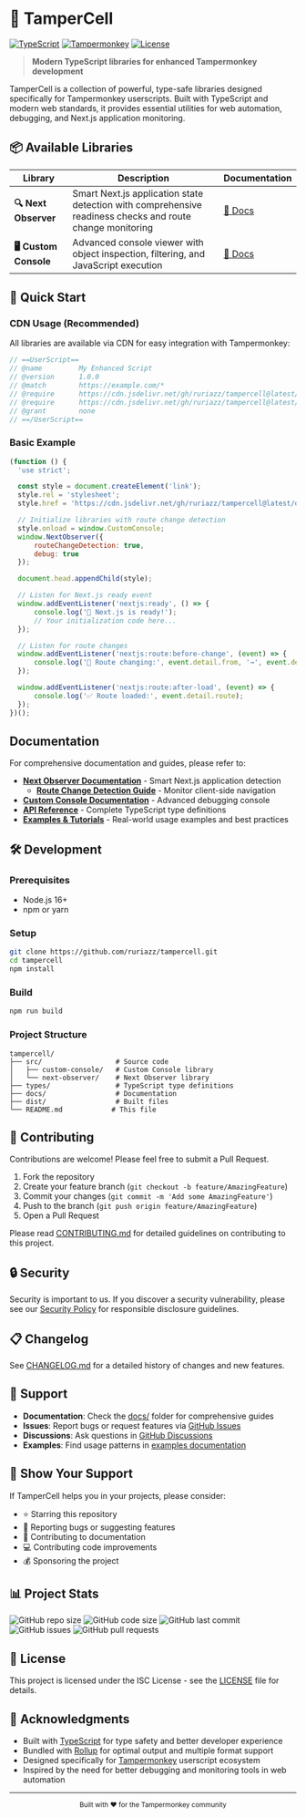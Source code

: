 # 🧬 TamperCell

[![TypeScript](https://img.shields.io/badge/TypeScript-007ACC?style=for-the-badge&logo=typescript&logoColor=white)](https://www.typescriptlang.org/)
[![Tampermonkey](https://img.shields.io/badge/Tampermonkey-00485B?style=for-the-badge&logo=tampermonkey&logoColor=white)](https://www.tampermonkey.net/)
[![License](https://img.shields.io/badge/License-ISC-blue?style=for-the-badge)](LICENSE)

> **Modern TypeScript libraries for enhanced Tampermonkey development**

TamperCell is a collection of powerful, type-safe libraries designed specifically for Tampermonkey userscripts. Built with TypeScript and modern web standards, it provides essential utilities for web automation, debugging, and Next.js application monitoring.

## 📦 Available Libraries

| Library | Description | Documentation |
|---------|-------------|---------------|
| **🔍 Next Observer** | Smart Next.js application state detection with comprehensive readiness checks and route change monitoring | [📖 Docs](docs/next-observer.md) |
| **🖥️ Custom Console** | Advanced console viewer with object inspection, filtering, and JavaScript execution | [📖 Docs](docs/custom-console.md) |

## 🚀 Quick Start

### CDN Usage (Recommended)

All libraries are available via CDN for easy integration with Tampermonkey:

```javascript
// ==UserScript==
// @name         My Enhanced Script
// @version      1.0.0
// @match        https://example.com/*
// @require      https://cdn.jsdelivr.net/gh/ruriazz/tampercell@latest/dist/next-observer/main.min.js
// @require      https://cdn.jsdelivr.net/gh/ruriazz/tampercell@latest/dist/custom-console/main.min.js
// @grant        none
// ==/UserScript==
```

### Basic Example

```javascript
(function () {
  'use strict';

  const style = document.createElement('link');
  style.rel = 'stylesheet';
  style.href = 'https://cdn.jsdelivr.net/gh/ruriazz/tampercell@latest/dist/custom-console/main.min.css';

  // Initialize libraries with route change detection
  style.onload = window.CustomConsole;
  window.NextObserver({
      routeChangeDetection: true,
      debug: true
  });

  document.head.appendChild(style);

  // Listen for Next.js ready event
  window.addEventListener('nextjs:ready', () => {
      console.log('🚀 Next.js is ready!');
      // Your initialization code here...
  });

  // Listen for route changes
  window.addEventListener('nextjs:route:before-change', (event) => {
      console.log('🔄 Route changing:', event.detail.from, '→', event.detail.to);
  });

  window.addEventListener('nextjs:route:after-load', (event) => {
      console.log('✅ Route loaded:', event.detail.route);
  });
})();
```

##  Documentation

For comprehensive documentation and guides, please refer to:

- **[Next Observer Documentation](docs/next-observer.md)** - Smart Next.js application detection
  - **[Route Change Detection Guide](docs/route-change-detection.md)** - Monitor client-side navigation
- **[Custom Console Documentation](docs/custom-console.md)** - Advanced debugging console
- **[API Reference](docs/api-reference.md)** - Complete TypeScript type definitions
- **[Examples & Tutorials](docs/examples.md)** - Real-world usage examples and best practices

## 🛠️ Development

### Prerequisites
- Node.js 16+
- npm or yarn

### Setup
```bash
git clone https://github.com/ruriazz/tampercell.git
cd tampercell
npm install
```

### Build
```bash
npm run build
```

### Project Structure
```
tampercell/
├── src/                  # Source code
│   ├── custom-console/   # Custom Console library
│   └── next-observer/    # Next Observer library
├── types/                # TypeScript type definitions
├── docs/                 # Documentation
├── dist/                 # Built files
└── README.md            # This file
```

## 🤝 Contributing

Contributions are welcome! Please feel free to submit a Pull Request.

1. Fork the repository
2. Create your feature branch (`git checkout -b feature/AmazingFeature`)
3. Commit your changes (`git commit -m 'Add some AmazingFeature'`)
4. Push to the branch (`git push origin feature/AmazingFeature`)
5. Open a Pull Request

Please read [CONTRIBUTING.md](CONTRIBUTING.md) for detailed guidelines on contributing to this project.

## 🔒 Security

Security is important to us. If you discover a security vulnerability, please see our [Security Policy](SECURITY.md) for responsible disclosure guidelines.

## 📋 Changelog

See [CHANGELOG.md](CHANGELOG.md) for a detailed history of changes and new features.

## 💬 Support

- **Documentation**: Check the [docs/](docs/) folder for comprehensive guides
- **Issues**: Report bugs or request features via [GitHub Issues](https://github.com/ruriazz/tampercell/issues)
- **Discussions**: Ask questions in [GitHub Discussions](https://github.com/ruriazz/tampercell/discussions)
- **Examples**: Find usage patterns in [examples documentation](docs/examples.md)

## 🌟 Show Your Support

If TamperCell helps you in your projects, please consider:

- ⭐ Starring this repository
- 🐛 Reporting bugs or suggesting features
- 📖 Contributing to documentation
- 💻 Contributing code improvements
- 💰 Sponsoring the project

## 📊 Project Stats

![GitHub repo size](https://img.shields.io/github/repo-size/ruriazz/tampercell)
![GitHub code size](https://img.shields.io/github/languages/code-size/ruriazz/tampercell)
![GitHub last commit](https://img.shields.io/github/last-commit/ruriazz/tampercell)
![GitHub issues](https://img.shields.io/github/issues/ruriazz/tampercell)
![GitHub pull requests](https://img.shields.io/github/issues-pr/ruriazz/tampercell)

## 📜 License

This project is licensed under the ISC License - see the [LICENSE](LICENSE) file for details.

## 🙏 Acknowledgments

- Built with [TypeScript](https://www.typescriptlang.org/) for type safety and better developer experience
- Bundled with [Rollup](https://rollupjs.org/) for optimal output and multiple format support
- Designed specifically for [Tampermonkey](https://www.tampermonkey.net/) userscript ecosystem
- Inspired by the need for better debugging and monitoring tools in web automation

---

<div align="center">
  <sub>Built with ❤️ for the Tampermonkey community</sub>
</div>